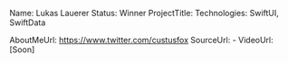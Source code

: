 Name: Lukas Lauerer
Status: Winner
ProjectTitle:
Technologies: SwiftUI, SwiftData

AboutMeUrl: https://www.twitter.com/custusfox
SourceUrl: -
VideoUrl: [Soon]

<!---
EXAMPLE
Name: John Appleseed
Status: Submitted <or> Winner <or> Distinguished <or> Rejected
ProjectTitle: The Accessibility Rose
Technologies: SwiftUI, RealityKit, CoreGraphic

AboutMeUrl: https://linkedin.com/in/johnappleseed
SourceUrl: https://github.com/johnappleseed/wwdc2025
VideoUrl: https://youtu.be/ABCDE123456
-->
